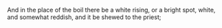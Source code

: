 And in the place of the boil there be a white rising, or a bright spot, white, and somewhat reddish, and it be shewed to the priest;
